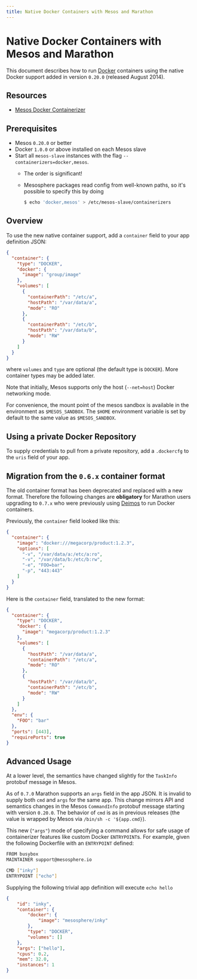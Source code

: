 ```yaml
---
title: Native Docker Containers with Mesos and Marathon
---
```


# Native Docker Containers with Mesos and Marathon

This document describes how to run [Docker](https://docker.com/) containers using
the native Docker support added in version `0.20.0` (released August 2014).

## Resources

- [Mesos Docker Containerizer](http://mesos.apache.org/documentation/latest/docker-containerizer)

## Prerequisites

- Mesos `0.20.0` or better
- Docker `1.0.0` or above installed on each Mesos slave
- Start all `mesos-slave` instances with the flag
  `--containerizers=docker,mesos`.
    - The order is significant!
    - Mesosphere packages read config from well-known paths, so it's possible
      to specify this by doing

        ```bash
        $ echo 'docker,mesos' > /etc/mesos-slave/containerizers
        ```

## Overview

To use the new native container support, add a `container` field to your
app definition JSON:

```json
{
  "container": {
    "type": "DOCKER",
    "docker": {
      "image": "group/image"
    },
    "volumes": [
      {
        "containerPath": "/etc/a",
        "hostPath": "/var/data/a",
        "mode": "RO"
      },
      {
        "containerPath": "/etc/b",
        "hostPath": "/var/data/b",
        "mode": "RW"
      }
    ]
  }
}
```

where `volumes` and `type` are optional (the default type is `DOCKER`).  More
container types may be added later.

Note that initially, Mesos supports only the host (`--net=host`) Docker
networking mode.

For convenience, the mount point of the mesos sandbox is available in the
environment as `$MESOS_SANDBOX`.  The `$HOME` environment variable is set
by default to the same value as `$MESOS_SANDBOX`.

## Using a private Docker Repository

To supply credentials to pull from a private repository, add a `.dockercfg` to
the `uris` field of your app.

## Migration from the `0.6.x` container format

The old container format has been deprecated and replaced with a new format.
Therefore the following changes are **obligatory** for Marathon users
upgrading to `0.7.x` who were previously using
[Deimos](https://github.com/mesosphere/deimos)  to run Docker containers.

Previously, the `container` field looked like this:

```json
{
  "container": {
    "image": "docker:///megacorp/product:1.2.3",
    "options": [
      "-v", "/var/data/a:/etc/a:ro",
      "-v", "/var/data/b:/etc/b:rw",
      "-e", "FOO=bar",
      "-p", "443:443"
    ]
  }
}
```

Here is the `container` field, translated to the new format:

```json
{
  "container": {
    "type": "DOCKER",
    "docker": {
      "image": "megacorp/product:1.2.3"
    },
    "volumes": [
      {
        "hostPath": "/var/data/a",
        "containerPath": "/etc/a",
        "mode": "RO"
      },
      {
        "hostPath": "/var/data/b",
        "containerPath": "/etc/b",
        "mode": "RW"
      }
    ]
  },
  "env": {
    "FOO": "bar"
  },
  "ports": [443],
  "requirePorts": true
}
```

## Advanced Usage

At a lower level, the semantics have changed slightly for the `TaskInfo`
protobuf message in Mesos.

As of `0.7.0` Marathon supports an `args` field in the app JSON.  It is
invalid to supply both `cmd` and `args` for the same app.  This change mirrors
API and semantics changes in the Mesos `CommandInfo` protobuf message starting
with version `0.20.0`.  The behavior of `cmd` is as in previous releases (the
value is wrapped by Mesos via `/bin/sh -c '${app.cmd}`).

This new (`"args"`) mode of specifying a command allows for safe usage of
containerizer features like custom Docker `ENTRYPOINT`s.  For example, given
the following Dockerfile with an `ENTRYPOINT` defined:

```bash
FROM busybox
MAINTAINER support@mesosphere.io

CMD ["inky"]
ENTRYPOINT ["echo"]
```

Supplying the following trivial app definition will execute `echo hello`

```json
{
    "id": "inky", 
    "container": {
        "docker": {
            "image": "mesosphere/inky"
        },
        "type": "DOCKER",
        "volumes": []
    },
    "args": ["hello"],
    "cpus": 0.2,
    "mem": 32.0,
    "instances": 1
}
```
